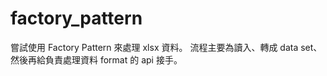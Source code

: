 # factory_pattern
嘗試使用 Factory Pattern 來處理 xlsx 資料。
流程主要為讀入、轉成 data set、然後再給負責處理資料 format 的 api 接手。
 
